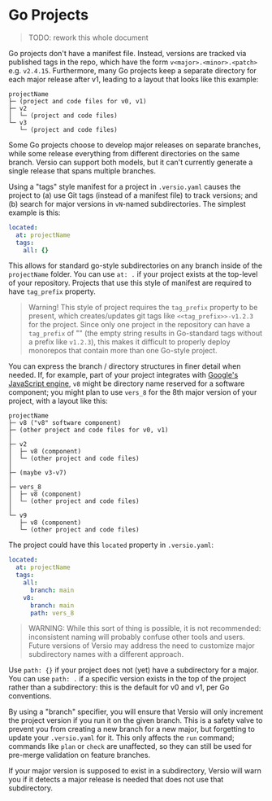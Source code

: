 # Go Projects

> TODO: rework this whole document

Go projects don't have a manifest file. Instead, versions are tracked
via published tags in the repo, which have the form
`v<major>.<minor>.<patch>` e.g. `v2.4.15`. Furthermore, many Go projects
keep a separate directory for each major release after v1, leading to a
layout that looks like this example:

```
projectName
├─ (project and code files for v0, v1)
├─ v2
│  └─ (project and code files)
└─ v3
   └─ (project and code files)
```

Some Go projects choose to develop major releases on separate branches,
while some release everything from different directories on the same
branch. Versio can support both models, but it can't currently generate
a single release that spans multiple branches.

Using a "tags" style manifest for a project in `.versio.yaml` causes the
project to (a) use Git tags (instead of a manifest file) to track
versions; and (b) search for major versions in `vN`-named
subdirectories. The simplest example is this:

```yaml
located:
  at: projectName
  tags:
    all: {}
```

This allows for standard go-style subdirectories on any branch inside of
the `projectName` folder. You can use `at: .` if your project exists at
the top-level of your repository. Projects that use this style of
manifest are required to have `tag_prefix` property.

> Warning! This style of project requires the `tag_prefix` property to
> be present, which creates/updates git tags like
> `<<tag_prefix>>-v1.2.3` for the project. Since only one project in the
> repository can have a `tag_prefix` of "" (the empty string results in
> Go-standard tags without a prefix like `v1.2.3`), this makes it
> difficult to properly deploy monorepos that contain more than one
> Go-style project.

You can express the branch / directory structures in finer detail when
needed. If, for example, part of your project integrates with [Google's
JavaScript engine](https://v8.dev/), `v8` might be directory name
reserved for a software component; you might plan to use `vers_8` for
the 8th major version of your project, with a layout like this:

```
projectName
├─ v8 ("v8" software component)
├─ (other project and code files for v0, v1)
│
├─ v2
│  ├─ v8 (component)
│  └─ (other project and code files)
│
├─ (maybe v3-v7)
│
├─ vers_8
│  ├─ v8 (component)
│  └─ (other project and code files)
│
└─ v9
   ├─ v8 (component)
   └─ (other project and code files)
```

The project could have this `located` property in `.versio.yaml`:

```yaml
located:
  at: projectName
  tags:
    all:
      branch: main
    v8:
      branch: main
      path: vers_8
```

> WARNING: While this sort of thing is possible, it is not recommended:
> inconsistent naming will probably confuse other tools and users.
> Future versions of Versio may address the need to customize major
> subdirectory names with a different approach.

Use `path: {}` if your project does not (yet) have a subdirectory for a
major. You can use `path: .` if a specific version exists in the top of
the project rather than a subdirectory: this is the default for v0 and
v1, per Go conventions.

By using a "branch" specifier, you will ensure that Versio will only
increment the project version if you run it on the given branch. This is
a safety valve to prevent you from creating a new branch for a new
major, but forgetting to update your `.versio.yaml` for it. This only
affects the `run` command; commands like `plan` or `check` are
unaffected, so they can still be used for pre-merge validation on
feature branches.

If your major version is supposed to exist in a subdirectory, Versio
will warn you if it detects a major release is needed that does not use
that subdirectory.
